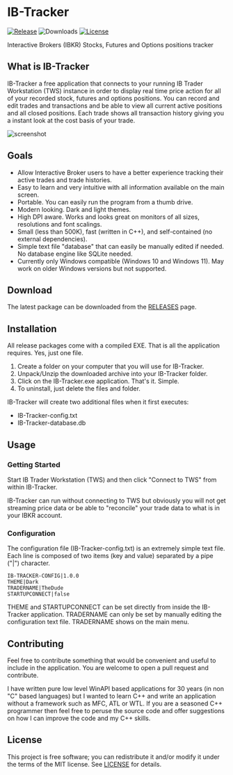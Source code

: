# IB-Tracker
[![Release](https://img.shields.io/github/v/release/PaulSquires/IB-Tracker?label=release)](https://github.com/PaulSquires/IB-Tracker/releases)
![Downloads](https://img.shields.io/github/downloads/PaulSquires/IB-Tracker/total?label=downloads)
[![License](https://img.shields.io/github/license/PaulSquires/IB-Tracker?label=license)](LICENSE.txt)

Interactive Brokers (IBKR) Stocks, Futures and Options positions tracker

## What is IB-Tracker
IB-Tracker a free application that connects to your running IB Trader Workstation (TWS) instance in order to display real time price action for all of your recorded stock, futures and options positions. You can record and edit trades and transactions and be able to view all current active positions and all closed positions. Each trade shows all transaction history giving you a instant look at the cost basis of your trade. 

![screenshot](https://pragtical.github.io/assets/img/editor.png)

## Goals
* Allow Interactive Broker users to have a better experience tracking their active trades and trade histories.
* Easy to learn and very intuitive with all information available on the main screen. 
* Portable. You can easily run the program from a thumb drive.
* Modern looking. Dark and light themes.
* High DPI aware. Works and looks great on monitors of all sizes, resolutions and font scalings.
* Small (less than 500K), fast (written in C++), and self-contained (no external dependencies).
* Simple text file "database" that can easily be manually edited if needed. No database engine like SQLite needed.
* Currently only Windows compatible (Windows 10 and Windows 11). May work on older Windows versions but not supported.

## Download
The latest package can be downloaded from the [RELEASES](https://github.com/PaulSquires/IB-Tracker/releases) page.

## Installation
All release packages come with a compiled EXE. That is all the application requires. Yes, just one file.
1. Create a folder on your computer that you will use for IB-Tracker.
2. Unpack/Unzip the downloaded archive into your IB-Tracker folder.
3. Click on the IB-Tracker.exe application. That's it. Simple.
4. To uninstall, just delete the files and folder.

IB-Tracker will create two additional files when it first executes:
* IB-Tracker-config.txt
* IB-Tracker-database.db

## Usage

### Getting Started
Start IB Trader Workstation (TWS) and then click "Connect to TWS" from within IB-Tracker.

IB-Tracker can run without connecting to TWS but obviously you will not get streaming price data or be able to "reconcile" your trade data to what is in your IBKR account.

### Configuration
The configuration file (IB-Tracker-config.txt) is an extremely simple text file. Each line is composed of two items (key and value) separated by a pipe ("|") character.

```
IB-TRACKER-CONFIG|1.0.0
THEME|Dark
TRADERNAME|TheDude
STARTUPCONNECT|false
```

THEME and STARTUPCONNECT can be set directly from inside the IB-Tracker application. TRADERNAME can only be set by manually editing the configuration text file. TRADERNAME shows on the main menu.

## Contributing
Feel free to contribute something that would be convenient and useful to include in the application. You are welcome to open a pull request and contribute.

I have written pure low level WinAPI based applications for 30 years (in non "C" based languages) but I wanted to learn C++ and write an application without a framework such as MFC, ATL or WTL. If you are a seasoned C++ programmer then feel free to peruse the source code and offer suggestions on how I can improve the code and my C++ skills.

## License
This project is free software; you can redistribute it and/or modify it under the terms of the MIT license. See [LICENSE](https://github.com/PaulSquires/IB-Tracker/blob/main/LICENSE.txt) for details.
